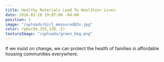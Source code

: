 ```yaml
---
title: Healthy Materials Lead To Healthier Lives
date: 2016-03-28 19:07:00 -04:00
position: 1
image: "/uploads/Girl_measured@2x.jpg"
color: rgba(94,155,120,.5)
textureImage: "/uploads/green_bkg.png"
---
```


If we insist on change, we can protect the health of families in affordable housing communities everywhere.
